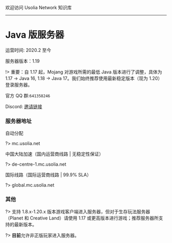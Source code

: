 欢迎访问 Usolia Network 知识库

----------

# Java 版服务器

运营时间: 2020.2 至今

服务器版本：1.19

!> 重要：自 1.17 起，Mojang 对游戏所需的最低 Java 版本进行了调整，具体为 1.17 -> Java 16, 1.18 -> Java 17。我们始终推荐使用最新稳定版本（现为 1.20）登录服务器。

官方 QQ 群:`641358246`

Discord: [邀请链接](https://discord.gg/hDNMZv5)

### 服务器地址

自动分配

?> mc.usolia.net

中国大陆加速（国内运营商线路 | 无稳定性保证）

?> de-centre-1.mc.usolia.net

国际线路（国际运营商线路 | 99.9% SLA）

?> global.mc.usolia.net

### 其他

?> 支持 1.8.x-1.20.x 版本游戏客户端进入服务器，但对于生存玩法服务器（Planet 和 Creative Land）请使用 1.17 或更高版本进行游戏；推荐服务器所支持的最新版本。

?> **目前**允许非正版玩家进入服务器。
